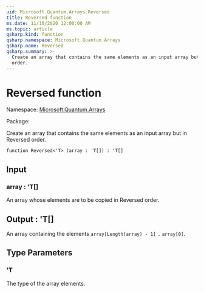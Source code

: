 ```yaml
---
uid: Microsoft.Quantum.Arrays.Reversed
title: Reversed function
ms.date: 11/10/2020 12:00:00 AM
ms.topic: article
qsharp.kind: function
qsharp.namespace: Microsoft.Quantum.Arrays
qsharp.name: Reversed
qsharp.summary: >-
  Create an array that contains the same elements as an input array but in Reversed
  order.
---
```


# Reversed function

Namespace: [Microsoft.Quantum.Arrays](xref:Microsoft.Quantum.Arrays)

Package: [](https://nuget.org/packages/)


Create an array that contains the same elements as an input array but in Reversedorder.

```qsharp
function Reversed<'T> (array : 'T[]) : 'T[]
```


## Input

### array : 'T[]

An array whose elements are to be copied in Reversed order.



## Output : 'T[]

An array containing the elements `array[Length(array) - 1]` .. `array[0]`.

## Type Parameters

### 'T

The type of the array elements.